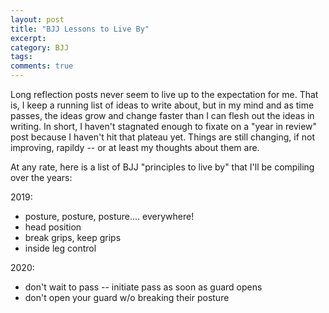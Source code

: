 ```yaml
---
layout: post
title: "BJJ Lessons to Live By"
excerpt:
category: BJJ
tags:
comments: true
---
```


Long reflection posts never seem to live up to the expectation for me.  That is, I keep a running list of ideas to write about, but in my mind and as time passes, the ideas grow and change faster than I can flesh out the ideas in writing.  In short, I haven't stagnated enough to fixate on a "year in review" post because I haven't hit that plateau yet.  Things are still changing, if not improving, rapildy -- or at least my thoughts about them are.

At any rate, here is a list of BJJ "principles to live by" that I'll be compiling over the years:

2019:
- posture, posture, posture.... everywhere!
- head position
- break grips, keep grips
- inside leg control

2020:
- don't wait to pass -- initiate pass as soon as guard opens
- don't open your guard w/o breaking their posture